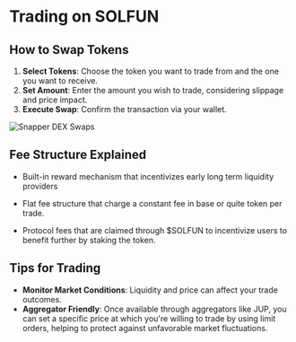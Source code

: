 # Trading on SOLFUN

## How to Swap Tokens

1. **Select Tokens**: Choose the token you want to trade from and the one you want to receive.
2. **Set Amount**: Enter the amount you wish to trade, considering slippage and price impact.
3. **Execute Swap**: Confirm the transaction via your wallet.

![Snapper DEX Swaps](/assets/screenshots/solfun-swap.jpg)

## Fee Structure Explained

* Built-in reward mechanism that incentivizes early long term liquidity providers

* Flat fee structure that charge a constant fee in base or quite token per trade.

* Protocol fees that are claimed through $SOLFUN to incentivize users to benefit further by staking the token.

## Tips for Trading

- **Monitor Market Conditions**: Liquidity and price can affect your trade outcomes.
- **Aggregator Friendly**: Once available through aggregators like JUP, you can set a specific price at which you're willing to trade by using limit orders, helping to protect against unfavorable market fluctuations.